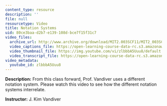 ```yaml
---
content_type: resource
description: ''
file: null
resourcetype: Video
title: Notation Systems
uid: 80ce3baa-d2b7-e139-108d-bce7f15f31c7
video_files:
  archive_url: http://www.archive.org/download/MIT2.003SCF11/MIT2_003SCF11_lec14b_300k.mp4
  video_captions_file: https://open-learning-course-data-rc.s3.amazonaws.com/2-003sc-engineering-dynamics-fall-2011/5cdf1f5ebc495c73a282b8acb5924324_zlbbbA5Uuu8.vtt
  video_thumbnail_file: https://img.youtube.com/vi/zlbbbA5Uuu8/default.jpg
  video_transcript_file: https://open-learning-course-data-rc.s3.amazonaws.com/2-003sc-engineering-dynamics-fall-2011/7228bbb62a3cf1097ebee1c63a949781_zlbbbA5Uuu8.pdf
video_metadata:
  youtube_id: zlbbbA5Uuu8
---
```


**Description:** From this class forward, Prof. Vandiver uses a different notation system. Please watch this video to see how the different notation systems interrelate.

**Instructor:** J. Kim Vandiver